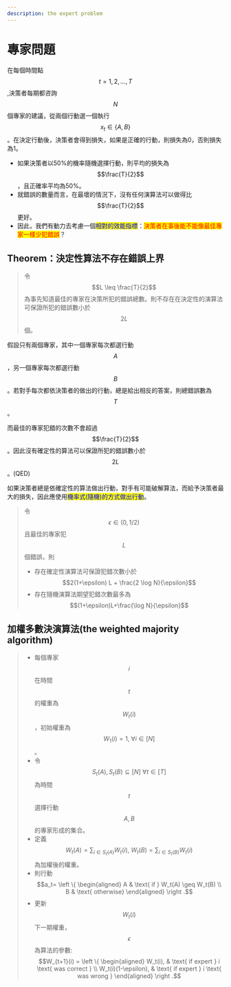 ```yaml
---
description: the expert problem
---
```


# 專家問題

在每個時間點$$t=1,2,\dots,T$$,決策者每期都咨詢$$N$$個專家的建議，從兩個行動選一個執行$$x_t \in \{A, B\}$$ 。在決定行動後，決策者會得到損失，如果是正確的行動，則損失為0，否則損失為1。

* 如果決策者以50%的機率隨機選擇行動，則平均的損失為$$\frac{T}{2}$$，且正確率平均為50%。
* 就錯誤的數量而言，在最壞的情況下，沒有任何演算法可以做得比$$\frac{T}{2}$$更好。
* 因此，我們有動力去考慮一個<mark style="color:blue;">相對的效能指標</mark>：<mark style="color:red;">決策者在事後能不能像最佳專家一樣少犯錯誤</mark>？

## Theorem：決定性算法不存在錯誤上界

> 令 $$L \leq \frac{T}{2}$$為事先知道最佳的專家在決策所犯的錯誤總數。則不存在在決定性的演算法可保證所犯的錯誤數小於$$2L$$個。

假設只有兩個專家，其中一個專家每次都選行動$$A$$，另一個專家每次都選行動$$B$$。若對手每次都依決策者的做出的行動，總是給出相反的答案，則總錯誤數為$$T$$。

而最佳的專家犯錯的次數不會超過$$\frac{T}{2}$$。因此沒有確定性的算法可以保證所犯的錯誤數小於$$2L$$。(QED)



如果決策者總是依確定性的算法做出行動，對手有可能破解算法，而給予決策者最大的損失，因此應使用<mark style="color:blue;">機率式(隨機)的方式做出行動</mark>。

> 令$$\epsilon \in (0, 1/2)$$ 且最佳的專家犯$$L$$個錯誤，則
>
> * 存在確定性演算法可保證犯錯次數小於$$2(1+\epsilon) L + \frac{2 \log N}{\epsilon}$$
> * 存在隨機演算法期望犯錯次數最多為$$(1+\epsilon)L+\frac{\log N}{\epsilon}$$

## 加權多數決演算法(the weighted majority algorithm)

> * 每個專家$$i$$在時間$$t$$的權重為$$W_t(i)$$，初始權重為$$W_1(i)=1, ~\forall i \in [N]$$。
> * 令$$S_t(A), S_t(B) \subseteq [N] ~ \forall t \in [T]$$為時間$$t$$選擇行動$$A, B$$的專家形成的集合。
> * 定義$$W_t(A)=\sum_{i \in S_t(A)}W_t(i), ~ W_t(B)=\sum_{i \in S_t(B)}W_t(i)$$為加權後的權重。
> * 則行動$$a_t= \left \{ \begin{aligned} A & \text{ if } W_t(A) \geq W_t(B) \\ B & \text{ otherwise} \end{aligned}  \right .$$
> * 更新$$W_t(i)$$下一期權重，$$\epsilon$$為算法的參數: $$W_{t+1}(i) = \left \{ \begin{aligned} W_t(i), & \text{ if expert } i \text{ was correct } \\ W_t(i)(1-\epsilon), & \text{ if expert } i \text{ was wrong } \end{aligned}  \right .$$
